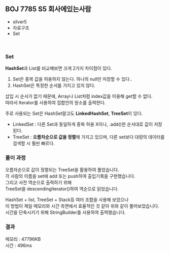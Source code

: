 ## BOJ 7785 S5 회사에있는사람
- silver5
- 자료구조
- Set

<br>

### Set

**HashSet**과 List를 비교해보면 크게 2가지 차이점이 있다.  
1. Set은 중복 값을 허용하지 않는다. 하나의 null만 저장할 수 있다..
2. HashSet은 특정한 순서를 가지고 있지 않다.

삽입 시 순서가 없기 때문에, Array나 List처럼 index값을 이용해 get할 수 없다.   
따라서 Iterator를 사용하여 집합안의 원소를 출력한다.  

주로 사용되는 Set은 HashSet말고도 **LinkedHashSet**, **TreeSet**이 있다.
- LinkedSet : 다른 Set과 동일하게 중복 허용  X이나, .add()한 순서대로 값이 저장된다.
- TreeSet : **오름차순으로 값을 정렬**해 가지고 있으며, 다른 set보다 대량의 데이터를 검색할 시 훨씬 빠르다.


### 풀이 과정
오름차순으로 값이 정렬되는 TreeSet을 활용하여 풀었습니다.  
각 사람의 이름을 set에 add 또는 push하여 출입기록을 구현했습니다.  
그리고 사전 역순으로 출력하기 위해  
TreeSet을 descendingIterator()하여 역순으로 읽었습니다.  

HashSet + list, TreeSet + Stack등 여러 조합을 사용해 보았으나  
이 방법이 제일 메모리와 시간 측면에서 효율적인 것 같아 위와 같이 풀어보았습니다.  
시간을 단축시키기 위해 StringBuilder를 사용하여 출력했습니다.  


### 결과
메모리 : 47796KB  
시간 : 496ms
 